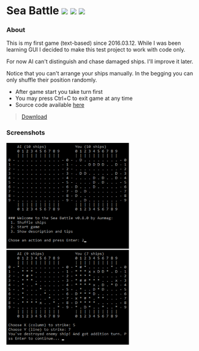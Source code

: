 # Sea Battle <img src="https://img.shields.io/badge/release-v0.8.0-green.svg?style=flat"> <img src="https://img.shields.io/badge/license-MIT-blue.svg?style=flat"> <img src="https://img.shields.io/badge/python-v3.6-blue.svg?style=flat">

### About
This is my first game (text-based) since 2016.03.12. While I was been learning GUI I decided to make this test project to work with code only.

For now AI can't distinguish and chase damaged ships. I'll improve it later.

Notice that you can't arrange your ships manually. In the begging you can only shuffle their position randomly.

- After game start you take turn first
- You may press Ctrl+C to exit game at any time
- Source code available [here](https://github.com/aunmag/sea-battle/)

> [Download](https://github.com/Aunmag/sea-battle/releases/)

### Screenshots
<img src="https://github.com/Aunmag/sea-battle/blob/update/screenshots/Sea%20Battle%20v0.8.0%20screenshot%201.png" width="320">
<img src="https://github.com/Aunmag/sea-battle/blob/update/screenshots/Sea%20Battle%20v0.8.0%20screenshot%202.png" width="320">
